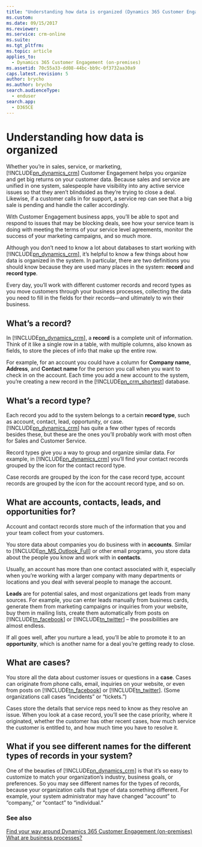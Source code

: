 ```yaml
---
title: "Understanding how data is organized (Dynamics 365 Customer Engagement (on-premises) | MicrosoftDocs"
ms.custom: 
ms.date: 09/15/2017
ms.reviewer: 
ms.service: crm-online
ms.suite: 
ms.tgt_pltfrm: 
ms.topic: article
applies_to: 
  - Dynamics 365 Customer Engagement (on-premises)
ms.assetid: 70c55a33-dd08-44bc-bb9c-0f3732aa30a9
caps.latest.revision: 5
author: brycho
ms.author: brycho
search.audienceType: 
  - enduser
search.app: 
  - D365CE
---
```

# Understanding how data is organized

Whether you’re in sales, service, or marketing, [!INCLUDE[pn_dynamics_crm](../includes/pn-dynamics-crm.md)] Customer Engagement helps you organize and get big returns on your customer data. Because sales and service are unified in one system, salespeople have visibility into any active service issues so that they aren’t blindsided as they’re trying to close a deal. Likewise, if a customer calls in for support, a service rep can see that a big sale is pending and handle the caller accordingly.

With Customer Engagement business apps, you’ll be able to spot and respond to issues that may be blocking deals, see how your service team is doing with meeting the terms of your service level agreements, monitor the success of your marketing campaigns, and so much more. 
  
Although you don’t need to know a lot about databases to start working with [!INCLUDE[pn_dynamics_crm](../includes/pn-dynamics-crm.md)], it’s helpful to know a few things about how data is organized in the system. In particular, there are two definitions you should know because they are used many places in the system: **record** and **record type**.  

Every day, you’ll work with different customer records and record types as you move customers through your business processes, collecting the data you need to fill in the fields for their records—and ultimately to win their business.  

## What’s a record?  
 In [!INCLUDE[pn_dynamics_crm](../includes/pn-dynamics-crm.md)], a **record** is a complete unit of information. Think of it like a single row in a table, with multiple columns, also known as fields, to store the pieces of info that make up the entire row.  
  
 For example, for an account you could have a column for **Company name**, **Address**, and **Contact name** for the person you call when you want to check in on the account. Each time you add a new account to the system, you’re creating a new record in the [!INCLUDE[pn_crm_shortest](../includes/pn-crm-shortest.md)] database.  
  
## What’s a record type?  
 Each record you add to the system belongs to a certain **record type**, such as account, contact, lead, opportunity, or case. [!INCLUDE[pn_dynamics_crm](../includes/pn-dynamics-crm.md)] has quite a few other types of records besides these, but these are the ones you’ll probably work with most often for Sales and Customer Service.  
  
 Record types give you a way to group and organize similar data. For example, in [!INCLUDE[pn_dynamics_crm](../includes/pn-dynamics-crm.md)] you’ll find your contact records grouped by the icon for the contact record type.  
  
 Case records are grouped by the icon for the case record type, account records are grouped by the icon for the account record type, and so on.  
  
## What are accounts, contacts, leads, and opportunities for?  
 Account and contact records store much of the information that you and your team collect from your customers.  
  
 You store data about companies you do business with in **accounts**. Similar to [!INCLUDE[pn_MS_Outlook_Full](../includes/pn-ms-outlook-full.md)] or other email programs, you store data about the people you know and work with in **contacts**.  
  
 Usually, an account has more than one contact associated with it, especially when you’re working with a larger company with many departments or locations and you deal with several people to manage the account.  
  
 **Leads** are for potential sales, and most organizations get leads from many sources. For example, you can enter leads manually from business cards, generate them from marketing campaigns or inquiries from your website, buy them in mailing lists, create them automatically from posts on [!INCLUDE[tn_facebook](../includes/tn-facebook.md)] or [!INCLUDE[tn_twitter](../includes/tn-twitter.md)] – the possibilities are almost endless.  
  
 If all goes well, after you nurture a lead, you’ll be able to promote it to an **opportunity**, which is another name for a deal you’re getting ready to close.  
  
## What are cases?  
 You store all the data about customer issues or questions in a **case**. Cases can originate from phone calls, email, inquiries on your website, or even from posts on [!INCLUDE[tn_facebook](../includes/tn-facebook.md)] or [!INCLUDE[tn_twitter](../includes/tn-twitter.md)]. (Some organizations call cases “incidents” or “tickets.”)  
  
 Cases store the details that service reps need to know as they resolve an issue. When you look at a case record, you’ll see the case priority, where it originated, whether the customer has other recent cases, how much service the customer is entitled to, and how much time you have to resolve it.  
 
## What if you see different names for the different types of records in your system?
One of the beauties of [!INCLUDE[pn_dynamics_crm](../includes/pn-dynamics-crm.md)] is that it’s so easy to customize to match your organization’s industry, business goals, or preferences. So you may see
different names for the types of records, because your organization calls that type of data something different. For example, your system administrator may have changed “account” to “company,” or “contact” to “individual.”

### See also  
 [Find your way around Dynamics 365 Customer Engagement (on-premises)](../basics/navigation-customer-engagement-enterprise.md)   
 [What are business processes?](../basics/what-are-business-processes.md)
